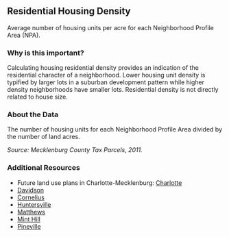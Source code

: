## Residential Housing Density
Average number of housing units per acre for each Neighborhood Profile Area (NPA).

### Why is this important?
Calculating housing residential density provides an indication of the residential character of a neighborhood.  Lower housing unit density is typified by larger lots in a suburban development pattern while higher density neighborhoods have smaller lots.  Residential density is not directly related to house size. 

### About the Data
The number of housing units for each Neighborhood Profile Area divided by the number of land acres.

_Source: Mecklenburg County Tax Parcels, 2011._

### Additional Resources
+ Future land use plans in Charlotte-Mecklenburg: [Charlotte](http://www.charlotteplanning.org)
+ [Davidson](http://www.ci.davidson.nc.us)
+ [Cornelius](http://www.cornelius.org/index.aspx?nid=175)
+ [Huntersville](Huntersville)
+ [Matthews](http://www.matthewsnc.com/Departments/PlanningandDevelopment.aspx)
+ [Mint Hill](http://www.minthill.com/index.aspx?nid=85)
+ [Pineville](http://www.pinevillenc.net/town-department/town-planning)
